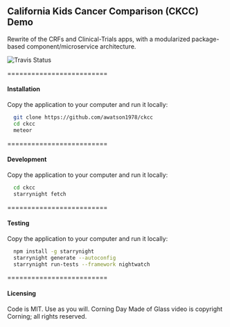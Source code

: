 ## California Kids Cancer Comparison (CKCC) Demo

Rewrite of the CRFs and Clinical-Trials apps, with a modularized package-based component/microservice architecture.

![Travis Status](https://travis-ci.org/awatson1978/ckcc.svg?branch=multiuser)

=========================
#### Installation  
Copy the application to your computer and run it locally:

````sh
  git clone https://github.com/awatson1978/ckcc
  cd ckcc
  meteor
````


=========================
#### Development
Copy the application to your computer and run it locally:

````sh
  cd ckcc
  starrynight fetch
````



=========================
#### Testing  
Copy the application to your computer and run it locally:

````sh
  npm install -g starrynight
  starrynight generate --autoconfig
  starrynight run-tests --framework nightwatch
````


=========================
#### Licensing  

Code is MIT.  Use as you will.
Corning Day Made of Glass video is copyright Corning; all rights reserved.
